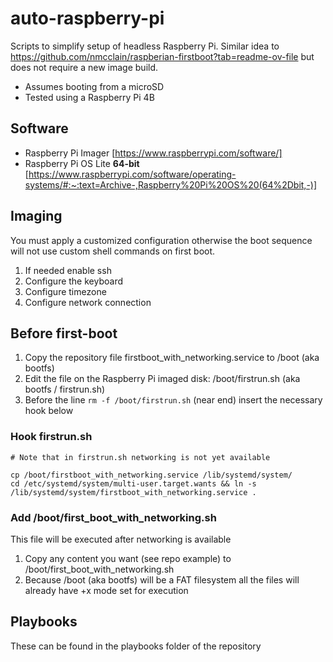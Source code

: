 # auto-raspberry-pi
Scripts to simplify setup of headless Raspberry Pi. Similar idea to https://github.com/nmcclain/raspberian-firstboot?tab=readme-ov-file but does not require a new image build.

* Assumes booting from a microSD
* Tested using a Raspberry Pi 4B

## Software

* Raspberry Pi Imager [https://www.raspberrypi.com/software/]
* Raspberry Pi OS Lite **64-bit** [https://www.raspberrypi.com/software/operating-systems/#:~:text=Archive-,Raspberry%20Pi%20OS%20(64%2Dbit,-)]

## Imaging

You must apply a customized configuration otherwise the boot sequence will not use custom shell commands on first boot.

1. If needed enable ssh
1. Configure the keyboard
1. Configure timezone
1. Configure network connection

## Before first-boot

1. Copy the repository file firstboot_with_networking.service to /boot (aka bootfs)
1. Edit the file on the Raspberry Pi imaged disk: /boot/firstrun.sh (aka bootfs / firstrun.sh)
1. Before the line `rm -f /boot/firstrun.sh` (near end) insert the necessary hook below

### Hook firstrun.sh

```shell
# Note that in firstrun.sh networking is not yet available

cp /boot/firstboot_with_networking.service /lib/systemd/system/
cd /etc/systemd/system/multi-user.target.wants && ln -s /lib/systemd/system/firstboot_with_networking.service .
```

### Add /boot/first_boot_with_networking.sh

This file will be executed after networking is available

1. Copy any content you want (see repo example) to /boot/first_boot_with_networking.sh
1. Because /boot (aka bootfs) will be a FAT filesystem all the files will already have +x mode set for execution

## Playbooks

These can be found in the playbooks folder of the repository
